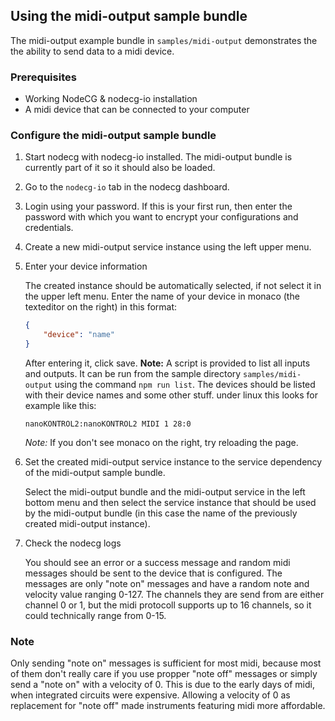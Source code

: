 ## Using the midi-output sample bundle

The midi-output example bundle in `samples/midi-output` demonstrates the the ability to send data to a midi device. 

### Prerequisites

-   Working NodeCG & nodecg-io installation
-   A midi device that can be connected to your computer

### Configure the midi-output sample bundle

1. Start nodecg with nodecg-io installed. The midi-output bundle is currently part of it so it should also be loaded.

2. Go to the `nodecg-io` tab in the nodecg dashboard.

3. Login using your password. If this is your first run, then enter the password with which you want to encrypt your configurations and credentials.

4. Create a new midi-output service instance using the left upper menu.

5. Enter your device information

    The created instance should be automatically selected, if not select it in the upper left menu. Enter the name of your device in monaco (the texteditor on the right) in this format:

    ```json
    {
        "device": "name"
    }
    ```

    After entering it, click save.
    __Note:__ A script is provided to list all inputs and outputs. It can be run from the sample directory `samples/midi-output` using the command `npm run list`. The devices should be listed with their device names and some other stuff.
    under linux this looks for example like this:
    
    ```
    nanoKONTROL2:nanoKONTROL2 MIDI 1 28:0
    ```

    _Note:_ If you don't see monaco on the right, try reloading the page.

6. Set the created midi-output service instance to the service dependency of the midi-output sample bundle.

    Select the midi-output bundle and the midi-output service in the left bottom menu and then select the service instance that should be used by the midi-output bundle (in this case the name of the previously created midi-output instance).

7. Check the nodecg logs

    You should see an error or a success message and random midi messages should be sent to the device that is configured. The messages are only "note on" messages and have a random note and velocity value ranging 0-127. The channels they are send from are either channel 0 or 1, but the midi protocoll supports up to 16 channels, so it could technically range from 0-15.

### Note

Only sending "note on" messages is sufficient for most midi, because most of them don't really care if you use propper "note off" messages or simply send a "note on" with a velocity of 0. This is due to the early days of midi, when integrated circuits were expensive. Allowing a velocity of 0 as replacement for "note off" made instruments featuring midi more affordable.